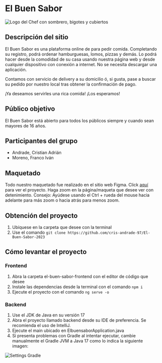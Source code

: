 # El Buen Sabor

![Logo del Chef con sombrero, bigotes y cubiertos](https://drive.google.com/uc?export=view&id=1XTB11Gg6ip_M_ubjMCwyYwrkVjJxEKjB)


## Descripción del sitio
  El Buen Sabor es una plataforma online de para pedir comida. Completando su registro, podrá ordenar hamburguesas, lomos,
pizzas y demás. Lo podrá hacer desde la comodidad de su casa usando nuestra página web y desde cualquier dispositivo con
conexión a internet. No se necesita descargar una aplicación.

  Contamos con servicio de delivery a su domicilio ó, si gusta, pase a buscar su pedido por nuestro local tras obtener la 
confirmación de pago.

  ¡Ya deseamos servirles una rica comida! ¡Los esperamos!


## Público objetivo
  El Buen Sabor está abierto para todos los públicos siempre y cuando sean mayores de 16 años.
  
  
## Participantes del grupo
  - Andrade, Cristian Adrián  
  - Moreno, Franco Iván


## Maquetado
  Todo nuestro maquetado fue realizado en el sitio web Figma. Click [aquí](https://www.figma.com/file/OzT2PpGUtaMjaLf7ZOQtxa/El-Buen-Sabor?node-id=20%3A659&t=DVCg058lPWQwdfK8-1) para ver el proyecto. Haga zoom en la página/maqueta que desee ver con detenimiento. Consejo: Ayúdese usando el Ctrl + rueda del mouse hacia adelante para más zoom o hacia atrás para menos zoom.
  

## Obtención del proyecto

1. Ubíquese en la carpeta que desee con la terminal
2. Use el comando ```git clone https://github.com/cris-andrade-97/El-Buen-Sabor-2023```


## Cómo levantar el proyecto

### Frontend
1. Abra la carpeta el-buen-sabor-frontend con el editor de código que desee
2. Instale las dependencias desde la terminal con el comando ```npm i```
3. Ejecute el proyecto con el comando ```ng serve -o```


### Backend
1. Use el JDK de Java en su versión 17
2. Abra el proyecto llamado backend desde su IDE de preferencia. Se recomienda el uso de IntelliJ.
3. Ejecute el main ubicado en ElbuensaborApplication.java 
4. Si presenta problemas con Gradle al intentar ejecutar, cambie manualmente el Gradle JVM a Java 17 como lo indica la siguiente imagen:

![Settings Gradle](https://drive.google.com/uc?export=view&id=1TloozOAWpTn4nlgD4eQSRc5lcMsgyDBX)
